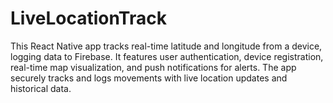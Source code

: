 # LiveLocationTrack
This React Native app tracks real-time latitude and longitude from a device, logging data to Firebase. It features user authentication, device registration, real-time map visualization, and push notifications for alerts. The app securely tracks and logs movements with live location updates and historical data.
